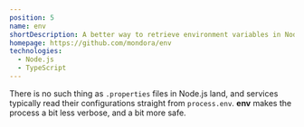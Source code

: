 ```yaml
---
position: 5
name: env
shortDescription: A better way to retrieve environment variables in Node.js
homepage: https://github.com/mondora/env
technologies:
  - Node.js
  - TypeScript
---
```


There is no such thing as `.properties` files in Node.js land, and services
typically read their configurations straight from `process.env`. **env** makes
the process a bit less verbose, and a bit more safe.
